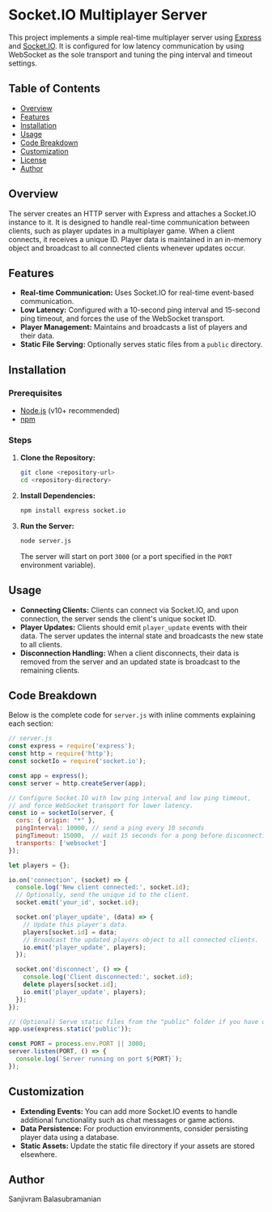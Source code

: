 # Socket.IO Multiplayer Server

This project implements a simple real-time multiplayer server using [Express](https://expressjs.com/) and [Socket.IO](https://socket.io/). It is configured for low latency communication by using WebSocket as the sole transport and tuning the ping interval and timeout settings.

## Table of Contents

- [Overview](#overview)
- [Features](#features)
- [Installation](#installation)
- [Usage](#usage)
- [Code Breakdown](#code-breakdown)
- [Customization](#customization)
- [License](#license)
- [Author](#author)

## Overview

The server creates an HTTP server with Express and attaches a Socket.IO instance to it. It is designed to handle real-time communication between clients, such as player updates in a multiplayer game. When a client connects, it receives a unique ID. Player data is maintained in an in-memory object and broadcast to all connected clients whenever updates occur.

## Features

- **Real-time Communication:** Uses Socket.IO for real-time event-based communication.
- **Low Latency:** Configured with a 10-second ping interval and 15-second ping timeout, and forces the use of the WebSocket transport.
- **Player Management:** Maintains and broadcasts a list of players and their data.
- **Static File Serving:** Optionally serves static files from a `public` directory.

## Installation

### Prerequisites

- [Node.js](https://nodejs.org/) (v10+ recommended)
- [npm](https://www.npmjs.com/)

### Steps

1. **Clone the Repository:**

   ```bash
   git clone <repository-url>
   cd <repository-directory>
   ```

2. **Install Dependencies:**

   ```bash
   npm install express socket.io
   ```

3. **Run the Server:**

   ```bash
   node server.js
   ```

   The server will start on port `3000` (or a port specified in the `PORT` environment variable).

## Usage

- **Connecting Clients:** Clients can connect via Socket.IO, and upon connection, the server sends the client's unique socket ID.
- **Player Updates:** Clients should emit `player_update` events with their data. The server updates the internal state and broadcasts the new state to all clients.
- **Disconnection Handling:** When a client disconnects, their data is removed from the server and an updated state is broadcast to the remaining clients.

## Code Breakdown

Below is the complete code for `server.js` with inline comments explaining each section:

```js
// server.js
const express = require('express');
const http = require('http');
const socketIo = require('socket.io');

const app = express();
const server = http.createServer(app);

// Configure Socket.IO with low ping interval and low ping timeout,
// and force WebSocket transport for lower latency.
const io = socketIo(server, {
  cors: { origin: "*" },
  pingInterval: 10000, // send a ping every 10 seconds
  pingTimeout: 15000,  // wait 15 seconds for a pong before disconnecting
  transports: ['websocket']
});

let players = {};

io.on('connection', (socket) => {
  console.log('New client connected:', socket.id);
  // Optionally, send the unique id to the client.
  socket.emit('your_id', socket.id);

  socket.on('player_update', (data) => {
    // Update this player's data.
    players[socket.id] = data;
    // Broadcast the updated players object to all connected clients.
    io.emit('player_update', players);
  });

  socket.on('disconnect', () => {
    console.log('Client disconnected:', socket.id);
    delete players[socket.id];
    io.emit('player_update', players);
  });
});

// (Optional) Serve static files from the "public" folder if you have one.
app.use(express.static('public'));

const PORT = process.env.PORT || 3000;
server.listen(PORT, () => {
  console.log(`Server running on port ${PORT}`);
});
```

## Customization

- **Extending Events:** You can add more Socket.IO events to handle additional functionality such as chat messages or game actions.
- **Data Persistence:** For production environments, consider persisting player data using a database.
- **Static Assets:** Update the static file directory if your assets are stored elsewhere.


## Author

Sanjivram Balasubramanian
